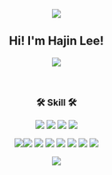 <div align="center">
<img src="https://capsule-render.vercel.app/api?type=waving&color=BDBDC8&height=150&section=header" />

## Hi! I'm Hajin Lee!
<a href="https://blog.naver.com/glgkwls1" target="_blank"><img src="https://img.shields.io/badge/BLOG-B8F3B8?style=flat-square&logo=Naver&logoColor=white"/></a>

</br>


### 🛠 Skill 🛠 
<img src="https://img.shields.io/badge/-Kotlin-0095D5?style=flat-square&logo=Kotlin&logoColor=white"/></a>
<img src="https://img.shields.io/badge/-Firebase-yellow?style=flat-square&logo=Firebase&logoColor=white"/></a>
<img src="https://img.shields.io/badge/KOTLIN-007396?style=flat-square&logo=kotlin&logoColor=white">
<img src="https://img.shields.io/badge/-Android-success?style=flat-square&logo=Android&logoColor=white"/>

<img src="https://img.shields.io/badge/Spring Boot-6DB33F?style=flat-square&logo=Spring Boot&logoColor=white"/><img src="https://img.shields.io/badge/Java-0769AD?style=flat-square&logo=Java&logoColor=white"/>
<img src="https://img.shields.io/badge/MySQL-4479A1?style=flat-square&logo=mysql&logoColor=white"/>
<img src="https://img.shields.io/badge/JPA-59666C?style=flat-square&logo=Hibernate&logoColor=white">
<img src="https://img.shields.io/badge/mybatis-4479A1?style=flat-square&logo=mybatis&logoColor=white">
<img src="https://img.shields.io/badge/IntelliJ-000000?style=flat-square&logo=IntelliJ IDEA&logoColor=white"/>
<img src="https://img.shields.io/badge/Visual Studio Code-007ACC?style=flat-square&logo=Visual Studio Code&logoColor=white"/>
<img src="https://img.shields.io/badge/-Pyton-3776AB?style=flat-square&logo=Python&logoColor=white"/>


<img src="https://capsule-render.vercel.app/api?type=waving&color=BDBDC8&height=150&section=footer" />
</div>
